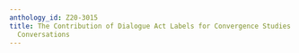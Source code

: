 ```yaml
---
anthology_id: Z20-3015
title: The Contribution of Dialogue Act Labels for Convergence Studies in Natural
  Conversations
---
```

